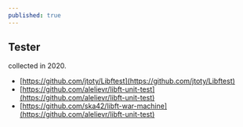 ```yaml
---
published: true
---
```


## Tester
collected in 2020.<br>
- [https://github.com/jtoty/Libftest](https://github.com/jtoty/Libftest)
- [https://github.com/alelievr/libft-unit-test](https://github.com/alelievr/libft-unit-test)
- [https://github.com/ska42/libft-war-machine](https://github.com/alelievr/libft-unit-test)
